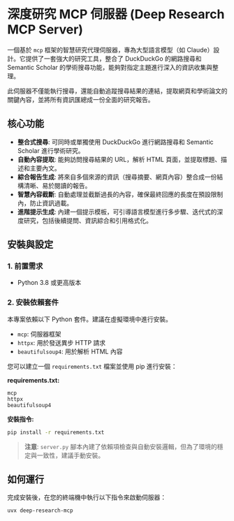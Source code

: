 # 深度研究 MCP 伺服器 (Deep Research MCP Server)

一個基於 `mcp` 框架的智慧研究代理伺服器，專為大型語言模型（如 Claude）設計。它提供了一套強大的研究工具，整合了 DuckDuckGo 的網路搜尋和 Semantic Scholar 的學術搜尋功能，能夠對指定主題進行深入的資訊收集與整理。

此伺服器不僅能執行搜尋，還能自動追蹤搜尋結果的連結，提取網頁和學術論文的關鍵內容，並將所有資訊匯總成一份全面的研究報告。

## 核心功能

- **整合式搜尋**: 可同時或單獨使用 DuckDuckGo 進行網路搜尋和 Semantic Scholar 進行學術研究。
- **自動內容提取**: 能夠訪問搜尋結果的 URL，解析 HTML 頁面，並提取標題、描述和主要內文。
- **綜合報告生成**: 將來自多個來源的資訊（搜尋摘要、網頁內容）整合成一份結構清晰、易於閱讀的報告。
- **智慧內容截斷**: 自動處理並截斷過長的內容，確保最終回應的長度在預設限制內，防止資訊過載。
- **進階提示生成**: 內建一個提示模板，可引導語言模型進行多步驟、迭代式的深度研究，包括後續提問、資訊綜合和引用格式化。

## 安裝與設定

### 1. 前置需求
- Python 3.8 或更高版本

### 2. 安裝依賴套件
本專案依賴以下 Python 套件。建議在虛擬環境中進行安裝。

- `mcp`: 伺服器框架
- `httpx`: 用於發送異步 HTTP 請求
- `beautifulsoup4`: 用於解析 HTML 內容

您可以建立一個 `requirements.txt` 檔案並使用 pip 進行安裝：

**requirements.txt:**
```
mcp
httpx
beautifulsoup4
```

**安裝指令:**
```bash
pip install -r requirements.txt
```
> **注意**: `server.py` 腳本內建了依賴項檢查與自動安裝邏輯，但為了環境的穩定與一致性，建議手動安裝。

## 如何運行

完成安裝後，在您的終端機中執行以下指令來啟動伺服器：

```bash
uvx deep-research-mcp